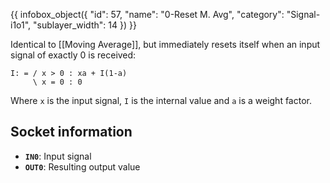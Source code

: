{{ infobox_object({
	"id": 57,
	"name": "0-Reset M. Avg",
	"category": "Signal-i1o1",
	"sublayer_width": 14
}) }}

Identical to [[Moving Average]], but immediately resets itself when an input signal of exactly 0 is received:

```
I: = / x > 0 : xa + I(1-a)
     \ x = 0 : 0
```

Where `x` is the input signal, `I` is the internal value and `a` is a weight factor.

## Socket information
- **`IN0`**: Input signal
- **`OUT0`**: Resulting output value
